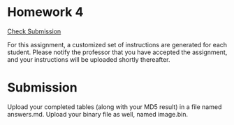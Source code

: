 # Homework 4

[Check Submission](https://protect.bju.edu/cps/checker/cps230/hw4)

For this assignment, a customized set of instructions are generated for each student.  Please notify the professor that you have accepted the assignment, and your instructions will be uploaded shortly thereafter.

# Submission

Upload your completed tables (along with your MD5 result) in a file named answers.md.  Upload your binary file as well, named image.bin.